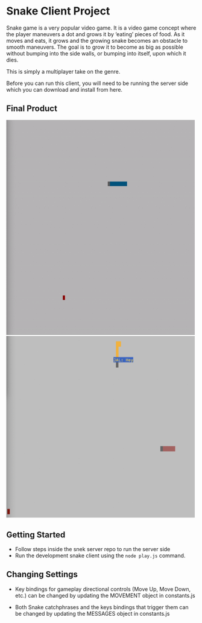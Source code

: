 # Snake Client Project

Snake game is a very popular video game. It is a video game concept where the player maneuvers a dot and grows it by ‘eating’ pieces of food. As it moves and eats, it grows and the growing snake becomes an obstacle to smooth maneuvers. The goal is to grow it to become as big as possible without bumping into the side walls, or bumping into itself, upon which it dies.

This is simply a multiplayer take on the genre.

Before you can run this client, you will need to be running the server side which you can download and install from here. 

## Final Product

<img title="Snake Demo" alt="demo-gameplay" width="500" src="https://github.com/JLol-back/snake-client/blob/main/snake-demo.gif/">

<img title="Snake Multiplayer Demo" alt="multi-player-demo" width="500" src="https://github.com/JLol-back/snake-client/blob/main/Multiplayer.png">

## Getting Started

- Follow steps inside the snek server repo to run the server side
- Run the development snake client using the `node play.js` command.

## Changing Settings

- Key bindings for gameplay directional controls (Move Up, Move Down, etc.) can be changed by updating the MOVEMENT object in constants.js

- Both Snake catchphrases and the keys bindings that trigger them can be changed by updating the MESSAGES object in constants.js